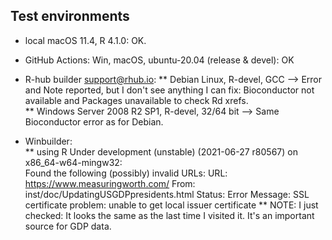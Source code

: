 ## Test environments
* local macOS 11.4, R 4.1.0:  OK. 
* GitHub Actions: Win, macOS, ubuntu-20.04 (release & devel): OK
* R-hub builder <support@rhub.io>: 
** Debian Linux, R-devel, GCC
--> Error and Note reported, but I don't see anything I can fix:  Bioconductor not available and Packages unavailable to check Rd xrefs.  
** Windows Server 2008 R2 SP1, R-devel, 32/64 bit
--> Same Bioconductor error as for Debian.  

* Winbuilder:  
** using R Under development (unstable) (2021-06-27 r80567) on x86_64-w64-mingw32:  
Found the following (possibly) invalid URLs:
  URL: https://www.measuringworth.com/
    From: inst/doc/UpdatingUSGDPpresidents.html
    Status: Error
    Message: SSL certificate problem: unable to get local issuer certificate
** NOTE:  I just checked:  It looks the same as the last time I visited it.  It's an important source for GDP data.  
